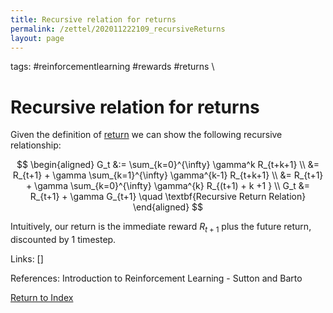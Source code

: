 ```yaml
---
title: Recursive relation for returns
permalink: /zettel/202011222109_recursiveReturns
layout: page
---
```

tags: #reinforcementlearning #rewards #returns \

# Recursive relation for returns

Given the definition of [return](202011221815_returnsRL) we can show the following recursive relationship:

$$
\begin{aligned}
G_t &:= \sum_{k=0}^{\infty} \gamma^k R_{t+k+1} \\
&= R_{t+1} + \gamma \sum_{k=1}^{\infty} \gamma^{k-1} R_{t+k+1} \\
&= R_{t+1} + \gamma \sum_{k=0}^{\infty} \gamma^{k} R_{(t+1) + k +1 } \\
G_t &= R_{t+1} + \gamma G_{t+1} \quad \textbf{Recursive Return Relation}
\end{aligned}
$$

Intuitively, our return is the immediate reward $R_{t+1}$ plus the future return, discounted by 1 timestep.

Links: []

References: Introduction to Reinforcement Learning - Sutton and Barto

[Return to Index](index)